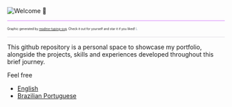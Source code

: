 <img src="https://readme-typing-svg.demolab.com?font=Noto+Sans+Mono&weight=700&size=32&duration=1500&pause=5000&color=A41BF7&center=true&vCenter=true&random=true&width=435&lines=Welcome%F0%9F%91%8B" title="Welcome 👋" alt="Welcome 👋" style="max-width: 100%; height: auto; pointer-events: none; justify-self: center;"/>

<hr style="background-color: hsla(280, 100%, 50%, 0.5); height: 1px;" />
<p style="font-size: 0.5em;">
  Graphic generated by <a href="https://git.io/typing-svg" rel="noreferrer noopener">readme-typing-svg</a>. Check it out for yourself and star it if you liked! <img src="https://unpkg.com/ionicons@7.1.0/dist/ionicons/svg/language.svg" alt="Language Tooltip" title="Gráfico gerado com readme-typing-svg. Acesse por conta própria e apoie o autor, caso tenha gostado!" style="height: 1em; pointer-events: none; filter: brightness(0) saturate(100%) invert(58%) sepia(20%) saturate(500%) hue-rotate(175deg) brightness(90%) contrast(90%);" />
</p>
<hr style="background-color: hsla(280, 10%, 50%, 0.25); height: 1px;" />
This github repository is a personal space to showcase my portfolio, alongside the projects, skills and experiences developed throughout this brief journey.

<br />

Feel free

- [English](./locales/English.md)
- [Brazilian Portuguese](./locales/Brazilian_Portuguese.md)
